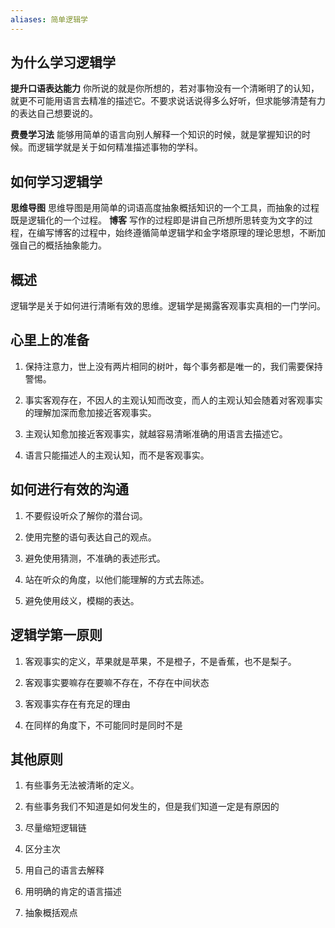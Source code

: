 ```yaml
---
aliases: 简单逻辑学
---
```


## 为什么学习逻辑学

**提升口语表达能力**
你所说的就是你所想的，若对事物没有一个清晰明了的认知，就更不可能用语言去精准的描述它。不要求说话说得多么好听，但求能够清楚有力的表达自己想要说的。

**费曼学习法**
能够用简单的语言向别人解释一个知识的时候，就是掌握知识的时候。而逻辑学就是关于如何精准描述事物的学科。

## 如何学习逻辑学

**思维导图**
    思维导图是用简单的词语高度抽象概括知识的一个工具，而抽象的过程既是逻辑化的一个过程。
**博客**
    写作的过程即是讲自己所想所思转变为文字的过程，在编写博客的过程中，始终遵循简单逻辑学和金字塔原理的理论思想，不断加强自己的概括抽象能力。

## 概述

逻辑学是关于如何进行清晰有效的思维。逻辑学是揭露客观事实真相的一门学问。

## 心里上的准备

1. 保持注意力，世上没有两片相同的树叶，每个事务都是唯一的，我们需要保持警惕。

2. 事实客观存在，不因人的主观认知而改变，而人的主观认知会随着对客观事实的理解加深而愈加接近客观事实。

3. 主观认知愈加接近客观事实，就越容易清晰准确的用语言去描述它。

4. 语言只能描述人的主观认知，而不是客观事实。

## 如何进行有效的沟通

1. 不要假设听众了解你的潜台词。

2. 使用完整的语句表达自己的观点。

3. 避免使用猜测，不准确的表述形式。

4. 站在听众的角度，以他们能理解的方式去陈述。

5. 避免使用歧义，模糊的表达。

## 逻辑学第一原则

1. 客观事实的定义，苹果就是苹果，不是橙子，不是香蕉，也不是梨子。

2. 客观事实要嘛存在要嘛不存在，不存在中间状态

3. 客观事实存在有充足的理由

4. 在同样的角度下，不可能同时是同时不是

## 其他原则

1. 有些事务无法被清晰的定义。

2. 有些事务我们不知道是如何发生的，但是我们知道一定是有原因的

3. 尽量缩短逻辑链

4. 区分主次

5. 用自己的语言去解释

6. 用明确的肯定的语言描述

7. 抽象概括观点

